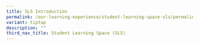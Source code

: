 ```yaml
---
title: SLS Introduction
permalink: /our-learning-experience/student-learning-space-sls/permalink/
variant: tiptap
description: ""
third_nav_title: Student Learning Space (SLS)
---
```

